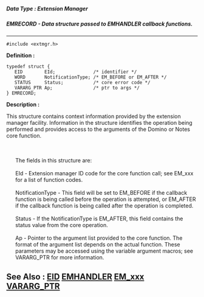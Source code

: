 ##### Data Type : Extension Manager
##### EMRECORD - Data structure passed to EMHANDLER callback functions.
---
```
#include <extmgr.h>
```

**Definition :**
```
typedef struct {
   EID        EId;              /* identifier */
   WORD       NotificationType; /* EM_BEFORE or EM_AFTER */
   STATUS     Status;           /* core error code */
   VARARG_PTR Ap;               /* ptr to args */
} EMRECORD;
```

**Description :**

This structure contains context information provided by the extension manager facility.  Information in the structure identifies the operation being performed and provides access to the arguments of the Domino or Notes core function.
<ul><br>
<br>
The fields in this structure are:<br>
<br>
EId - Extension manager ID code for the core function call;  see EM_xxx for a list of function codes.<br>
<br>
NotificationType - This field will be set to EM_BEFORE if the callback function is being called before the operation is attempted, or EM_AFTER if the callback function is being called after the operation is completed.<br>
<br>
Status - If the NotificationType is EM_AFTER, this field contains the status value from the core operation.<br>
<br>
Ap - Pointer to the argument list provided to the core function.  The format of the argument list depends on the actual function.  These parameters may be accessed using the variable argument macros;  see VARARG_PTR for more information.</ul>



**See Also :**
[EID](/domino-c-api-docs/reference/Data/EID)
[EMHANDLER](/domino-c-api-docs/reference/Data/EMHANDLER)
[EM_xxx](/domino-c-api-docs/reference/Symb/EM_xxx)
[VARARG_PTR](/domino-c-api-docs/reference/Data/VARARG_PTR)
---
